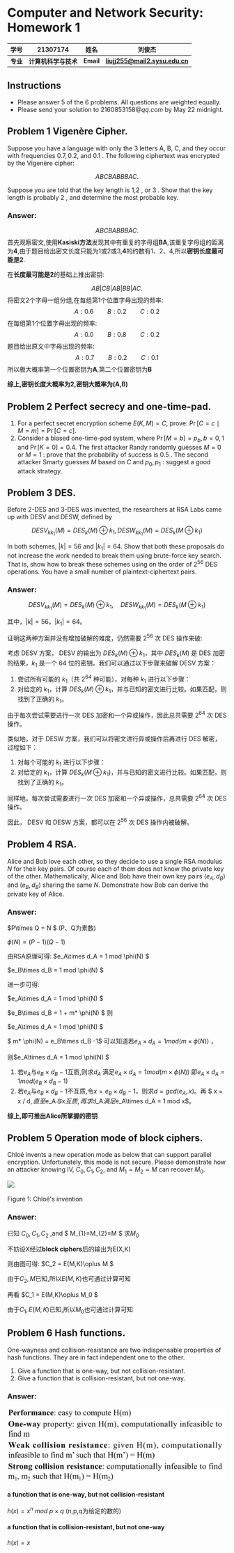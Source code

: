 # Computer and Network Security: Homework 1 
学号|21307174|姓名|刘俊杰
-|-|-|-
**专业**|**计算机科学与技术**|**Email**|**liujj255@mail2.sysu.edu.cn**|
## Instructions

- Please answer 5 of the 6 problems. All questions are weighted equally.
- Please send your solution to $2160853158 @ q q . c o m$ by May 22 midnight.

## Problem 1 Vigenère Cipher. 
Suppose you have a language with only the 3 letters A, B, C, and they occur with frequencies $0.7,0.2$, and 0.1 . The following ciphertext was encrypted by the Vigenère cipher:

$$
A B C B A B B B A C .
$$

Suppose you are told that the key length is 1,2 , or 3 . Show that the key length is probably 2 , and determine the most probable key.
### Answer:
$$
A B C B A B B B A C .
$$
首先观察密文,使用**Kasiski方法**发现其中有重复的字母组**BA**,该重复字母组的距离为**4**,由于题目给出密文长度只能为1或2或3,**4**的约数有1、2、4,所以**密钥长度最可能是2**.

在**长度最可能是2**的基础上推出密钥:

$$
A B | C B | A B | B B | A C .
$$
将密文2个字母一组分组,在每组第1个位置字母出现的频率:
$$
A: 0.6\qquad
B: 0.2 \qquad
C:0.2
$$
在每组第1个位置字母出现的频率:
$$
A: 0.0 \qquad
B: 0.8 \qquad
C:0.2
$$
题目给出原文中字母出现的频率:
$$
A: 0.7 \qquad
B: 0.2 \qquad
C:0.1
$$
所以极大概率第一个位置密钥为**A**,第二个位置密钥为**B**

**综上,密钥长度大概率为2,密钥大概率为(A,B)**

## Problem 2 Perfect secrecy and one-time-pad.

1. For a perfect secret encryption scheme $E(K, M)=C$, prove: $\operatorname{Pr}[C=c \mid M=m]=\operatorname{Pr}[C=c]$.
2. Consider a biased one-time-pad system, where $\operatorname{Pr}[M=b]=p_{b}, b=0,1$ and $\operatorname{Pr}[K=0]=0.4$. The first attacker Randy randomly guesses $M=0$ or $M=1$ : prove that the probability of success is 0.5 . The second attacker Smarty guesses $M$ based on $C$ and $p_{0}, p_{1}$ : suggest a good attack strategy.

## Problem 3 DES.
Before 2-DES and 3-DES was invented, the researchers at RSA Labs came up with DESV and DESW, defined by

$$
D E S V_{k k_{1}}(M)=D E S_{k}(M) \oplus k_{1}, D E S W_{k k_{1}}(M)=D E S_{k}\left(M \oplus k_{1}\right)
$$

In both schemes, $|k|=56$ and $\left|k_{1}\right|=64$. Show that both these proposals do not increase the work needed to break them using brute-force key search. That is, show how to break these schemes using on the order of $2^{56}$ DES operations. You have a small number of plaintext-ciphertext pairs.
### Answer:


$$
DESV_{kk_{1}}(M)=DES_{k}(M) \oplus k_{1}, \quad DESW_{kk_{1}}(M)=DES_{k}\left(M \oplus k_{1}\right)
$$

其中，$|k|=56$，$\left|k_{1}\right|=64$。

证明这两种方案并没有增加破解的难度，仍然需要 $2^{56}$ 次 DES 操作来破:

考虑 DESV 方案， DESV 的输出为 $DES_{k}(M) \oplus k_{1}$，其中 $DES_{k}(M)$ 是 DES 加密的结果，$k_{1}$ 是一个 64 位的密钥。我们可以通过以下步骤来破解 DESV 方案：

1. 尝试所有可能的 $k_{1}$（共 $2^{64}$ 种可能），对每种 $k_{1}$ 进行以下步骤：
2. 对给定的 $k_{1}$，计算 $DES_{k}(M) \oplus k_{1}$，并与已知的密文进行比较。如果匹配，则找到了正确的 $k_{1}$。

由于每次尝试需要进行一次 DES 加密和一个异或操作，因此总共需要 $2^{64}$ 次 DES 操作。

类似地，对于 DESW 方案，我们可以将密文进行异或操作后再进行 DES 解密，过程如下：

1. 对每个可能的 $k_{1}$ 进行以下步骤：
2. 对给定的 $k_{1}$，计算 $DES_{k}(M \oplus k_{1})$，并与已知的密文进行比较。如果匹配，则找到了正确的 $k_{1}$。

同样地，每次尝试需要进行一次 DES 加密和一个异或操作，总共需要 $2^{64}$ 次 DES 操作。

因此， DESV 和 DESW 方案，都可以在 $2^{56}$ 次 DES 操作内被破解。
## Problem 4 RSA. 
Alice and Bob love each other, so they decide to use a single RSA modulus $N$ for their key pairs. Of course each of them does not know the private key of the other. Mathematically, Alice and Bob have their own key pairs $\left(e_{A}, d_{B}\right)$ and $\left(e_{B}, d_{B}\right)$ sharing the same $N$. Demonstrate how Bob can derive the private key of Alice.


### Answer:
$P\times Q = N $ (P、Q为素数)

$\phi(N) = (P-1)(Q-1)$ 

由RSA原理可得:
$e_A\times d_A = 1 mod \phi(N) $ 

$e_B\times d_B = 1 mod \phi(N) $ 

进一步可得:

$e_A\times d_A = 1 mod \phi(N) $ 

$e_B\times d_B = 1 + m* \phi(N) $ 
则

$e_A\times d_A = 1 mod \phi(N) $ 

$ m* \phi(N) = e_B\times d_B -1$ 
可以知道若$e_A\times d_A = 1 mod (m \times \phi(N))$ ，

则$e_A\times d_A = 1 mod \phi(N) $ 
1. 若$e_A$与$e_B\times d_B -1$互质,则求$d_A$ 满足$e_A\times d_A = 1 mod (m \times \phi(N))$ 即$e_A\times d_A = 1 mod (e_B\times d_B -1)$
1.  若$e_A$与$e_B\times d_B -1$不互质,令$x = e_B\times d_B -1$，则求$d = gcd(e_A,x)$。再 $ x = x / d$,直至$e_A$与$x$互质,再求$d_A$满足$e_A\times d_A = 1 mod x$。

**综上,即可推出Alice所掌握的密钥**

## Problem 5 Operation mode of block ciphers. 
Chloé invents a new operation mode as below that can support parallel encryption. Unfortunately, this mode is not secure. Please demonstrate how an attacker knowing IV, $C_{0}, C_{1}, C_{2}$, and $M_{1}=M_{2}=M$ can recover $M_{0}$.

![](https://cdn.mathpix.com/cropped/2024_05_07_5581f10abb94175068d5g-1.jpg?height=334&width=753&top_left_y=1872&top_left_x=640)

Figure 1: Chloé's invention

### Answer:
已知 $C_{0}, C_{1}, C_{2}$ ,and $ M_{1}=M_{2}=M $ 求$M_0$

不妨设X经过**block ciphers**后的输出为E(X,K)

则由图可得:
$C_2 = E(M,K)\oplus M $

由于$C_2,M$已知,所以$E(M,K)$也可通过计算可知

再看
$C_1 = E(M,K)\oplus M_0 $

由于$C_1,E(M,K)$已知,所以$M_0$也可通过计算可知


## Problem 6 Hash functions.
One-wayness and collision-resistance are two indispensable properties of hash functions. They are in fact independent one to the other.
1. Give a function that is one-way, but not collision-resistant.
2. Give a function that is collision-resistant, but not one-way.
### Answer:
![](./1.png)

#### a function that is one-way, but not collision-resistant
$h(x)=x^n\ mod\ p\times q$  (n,p,q为给定的数的)
#### a function that is collision-resistant, but not one-way
$h(x)=x$ 